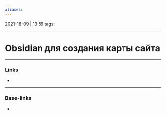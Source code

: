 ```yaml
---
aliases:
---
```

2021-18-09 | 13:56
tags: 
___

# Obsidian для создания карты сайта

___
### Links
- 

___
### Base-links
- 

